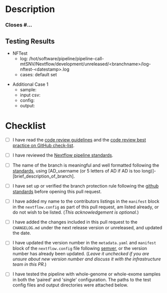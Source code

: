 # Description
<!--- Briefly describe the changes included in this pull request and the paths to the test cases below
 !--- starting with 'Closes #...' if appropriate --->

### Closes #...

## Testing Results

<!-- If you did not run NFTest, please justify _why_ you feel your changes
     don't need to be tested. -->

- NFTest
  - log:      /hot/software/pipeline/pipeline-call-mtSNV/Nextflow/development/unreleased/\<branchname\>/log-nftest-\<datestamp\>.log
  - cases:    default set <!-- update this if you made any changes to nftest.yml or ran default disabled test cases explicitly -->

<!--
    Include any non-NFTest test details here, using the "Additional Case"
    template below as appropriate. Please make sure that a reviewer can
    understand:
    * How you tested the pipeline
    * How others can test it (including paths to config and YAML files)
    * How the results demonstrate the changes in this PR. Examples of this
      might include:
        * The run completed successfully, so nothing was broken
        * An output file changed (this might require two pipeline runs, before
          and after your changes, to demonstrate the difference)
    -->
- Additional Case 1
  - sample:    <!-- e.g. A-mini S2.T-1, A-mini S2.T-n1 -->
  - input csv: <!-- path/to/input.csv -->
  - config:    <!-- path/to/xxx.config -->
  - output:    <!-- path/to/output -->

# Checklist
<!--- Please read each of the following items and confirm by replacing the [ ] with a [X] --->

- [ ] I have read the [code review guidelines](https://uclahs-cds.atlassian.net/wiki/spaces/BOUTROSLAB/pages/3187646/Code+Review+Guidelines) and the [code review best practice on GitHub check-list](https://uclahs-cds.atlassian.net/wiki/spaces/BOUTROSLAB/pages/3189956/Code+Review+Best+Practice+on+GitHub+-+Check+List).

- [ ] I have reviewed the [Nextflow pipeline standards](https://uclahs-cds.atlassian.net/wiki/spaces/BOUTROSLAB/pages/3193890/Nextflow+pipeline+standardization).

- [ ] The name of the branch is meaningful and well formatted following the [standards](https://uclahs-cds.atlassian.net/wiki/spaces/BOUTROSLAB/pages/3189956/Code+Review+Best+Practice+on+GitHub+-+Check+List), using \[AD_username (or 5 letters of AD if AD is too long)]-\[brief_description_of_branch].

- [ ] I have set up or verified the branch protection rule following the [github standards](https://uclahs-cds.atlassian.net/wiki/spaces/BOUTROSLAB/pages/3190380/GitHub+Standards#GitHubStandards-Branchprotectionrule) before opening this pull request.

- [ ] I have added my name to the contributors listings in the ``manifest`` block in the `nextflow.config` as part of this pull request, am listed
already, or do not wish to be listed. (*This acknowledgement is optional.*)

- [ ] I have added the changes included in this pull request to the `CHANGELOG.md` under the next release version or unreleased, and updated the date.

- [ ] I have updated the version number in the `metadata.yaml` and `manifest` block of the `nextflow.config` file following [semver](https://semver.org/), or the version number has already been updated. (*Leave it unchecked if you are unsure about new version number and discuss it with the infrastructure team in this PR.*)

- [ ] I have tested the pipeline with whole-genome or whole-exome samples in both the 'paired' and 'single' configuration. The paths to the test config files and output directories were attached below.
